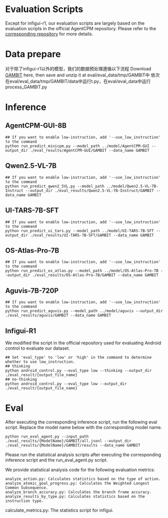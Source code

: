 # Evaluation Scripts

Except for infigui-r1, our evaluation scripts are largely based on the evaluation scripts in the official AgentCPM repository. Please refer to the [corresponding repository](https://github.com/OpenBMB/AgentCPM-GUI/tree/main/eval) for more details.

# Data prepare
对于除了infigui-r1以外的模型，我们的数据预处理遵循以下流程
Download [GAMBIT](https://huggingface.co/datasets/melonthrower12138/GAMBIT) here, then save and unzip it at eval/eval_data/tmp/GAMBIT中
依次在eval/eval_data/tmp/GAMBIT/data中运行t.py，在eval/eval_data中运行process_GAMBIT.py


# Inference
## AgentCPM-GUI-8B
```
## If you want to enable low-instruction, add '--use_low_instruction' to the command
python run_predict_minicpm.py --model_path ../model/AgentCPM-GUI --output_dir ./eval_results/AgentCPM-GUI/GAMBIT --data_name GAMBIT
```
## Qwen2.5-VL-7B
```
## If you want to enable low-instruction, add '--use_low_instruction' to the command
python run_predict_qwen2_5VL.py --model_path ../model/Qwen2.5-VL-7B-Instruct --output_dir ./eval_results/Qwen2.5-VL-7B-Instruct/GAMBIT --data_name GAMBIT
```
## UI-TARS-7B-SFT
```
## If you want to enable low-instruction, add '--use_low_instruction' to the command
python run_predict_ui_tars.py --model_path ../model/UI-TARS-7B-SFT --output_dir ./eval_results/UI-TARS-7B-SFT/GAMBIT --data_name GAMBIT
```
## OS-Atlas-Pro-7B
```
## If you want to enable low-instruction, add '--use_low_instruction' to the command
python run_predict_os_atlas.py --model_path ../model/OS-Atlas-Pro-7B --output_dir ./eval_results/OS-Atlas-Pro-7B/GAMBIT --data_name GAMBIT
```
## Aguvis-7B-720P
```
## If you want to enable low-instruction, add '--use_low_instruction' to the command
python run_predict_aguvis.py --model_path ../model/aguvis --output_dir ./eval_results/aguvis/GAMBIT --data_name GAMBIT
```

## Infigui-R1
We modified the script in the official repository used for evaluating Android control to evaluate our dataset.
```
## Set 'eval_type' to 'low' or 'high' in the command to determine whether to use low_instruction.
## thinking
python android_control.py --eval_type low --thinking --output_dir ./eval_result/{output_file_name}
## no-thinking
python android_control.py --eval_type low --output_dir ./eval_result/{output_file_name}
```
# Eval
After executing the corresponding inference script, run the following eval script. Replace the model name below with the corresponding model name.

```
python run_eval_agent.py --input_path ./eval_results/{ModelName}/GAMBIT/all.jsonl --output_dir ./eval_results/{ModelName}/GAMBIT/results --data_name GAMBIT
```

Please run the statistical analysis scripts after executing the corresponding inference script and the run_eval_agent.py script.

We provide statistical analysis code for the following evaluation metrics:
```
analyze_action.py: Calculates statistics based on the type of action.
analyze_atomic_goal_progress.py: Calculates the Weighted Longest Common Subsequence.
analyze_branch_accuracy.py: Calculates the branch frame accuracy.
analyze_results_by_type.py: Calculates statistics based on the instruction type.
```




calculate_metrics.py: The statistics script for infigui.

